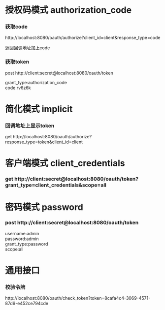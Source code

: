 # 授权码模式 authorization_code
### 获取code 
http://localhost:8080/oauth/authorize?client_id=client&response_type=code

返回回调地址加上code
 
###  获取token
post http://client:secret@localhost:8080/oauth/token

grant_type:authorization_code  
code:rv6z6k  



# 简化模式 implicit
### 回调地址上显示token
get http://localhost:8080/oauth/authorize?response_type=token&client_id=client
 


# 客户端模式 client_credentials

### get http://client:secret@localhost:8080/oauth/token?grant_type=client_credentials&scope=all



# 密码模式 password

### post http://client:secret@localhost:8080/oauth/token
username:admin  
password:admin  
grant_type:password  
scope:all  



# 通用接口

### 校验令牌
http://localhost:8080/oauth/check_token?token=8cafa4c4-3069-4571-87d9-e452ce794cde
